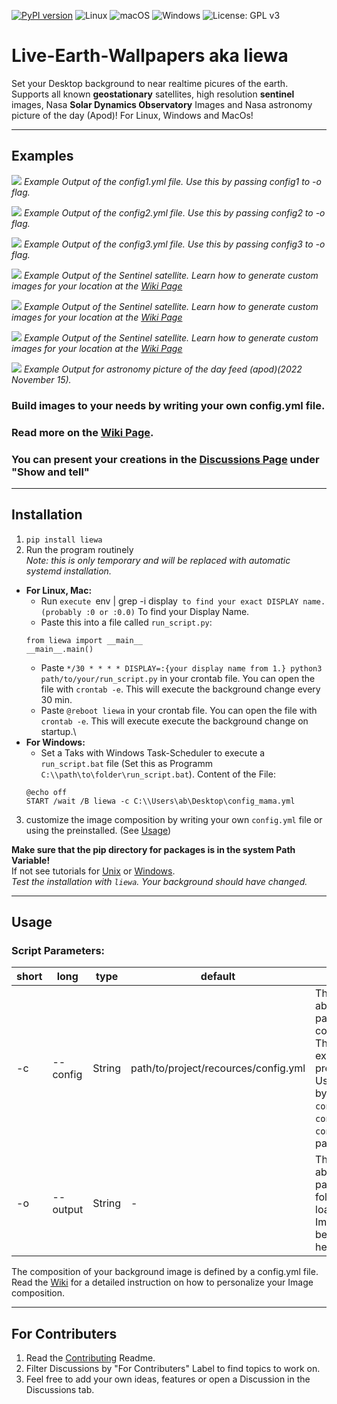 [![PyPI version](https://badge.fury.io/py/liewa.svg)](https://badge.fury.io/py/liewa)
![Linux](https://svgshare.com/i/Zhy.svg)
![macOS](https://svgshare.com/i/ZjP.svg)
![Windows](https://svgshare.com/i/ZhY.svg)
![License: GPL v3](https://img.shields.io/badge/License-GPLv3-blue.svg)

# Live-Earth-Wallpapers aka liewa
Set your Desktop background to near realtime picures of the earth.
Supports all known **geostationary** satellites, high resolution **sentinel** images, Nasa **Solar Dynamics Observatory** Images and Nasa astronomy picture of the day (Apod)! For Linux, Windows and MacOs!

***
## Examples
<!-- ![alt text](examples/config1.png) -->
![](https://github.com/lennart-rth/Live-Earth-Wallpapers/blob/main/examples/config1.png)
*Example Output of the config1.yml file. Use this by passing config1 to -o flag.*
<!-- ![alt text](examples/config2.png) -->
![](https://github.com/lennart-rth/Live-Earth-Wallpapers/blob/main/examples/config2.png)
*Example Output of the config2.yml file. Use this by passing config2 to -o flag.*
<!-- ![alt text](examples/config3.png) -->
![](https://github.com/lennart-rth/Live-Earth-Wallpapers/blob/main/examples/config3.png)
*Example Output of the config3.yml file. Use this by passing config3 to -o flag.*
<!-- ![alt text](examples/caribic.png) -->
![](https://github.com/lennart-rth/Live-Earth-Wallpapers/blob/main/examples/caribic.png)
*Example Output of the Sentinel satellite. Learn how to generate custom images for your location at the [Wiki Page](https://github.com/lennart-rth/Live-Earth-Wallpapers/wiki)*
<!-- ![alt text](examples/arctic.png) -->
![](https://github.com/lennart-rth/Live-Earth-Wallpapers/blob/main/examples/arctic.png)
*Example Output of the Sentinel satellite. Learn how to generate custom images for your location at the [Wiki Page](https://github.com/lennart-rth/Live-Earth-Wallpapers/wiki)*
<!-- ![alt text](examples/desert.png) -->
![](https://github.com/lennart-rth/Live-Earth-Wallpapers/blob/main/examples/desert.png)
*Example Output of the Sentinel satellite. Learn how to generate custom images for your location at the [Wiki Page](https://github.com/lennart-rth/Live-Earth-Wallpapers/wiki)*
<!-- ![alt text](examples/apod-cover.png) -->
![](https://github.com/lennart-rth/Live-Earth-Wallpapers/blob/main/examples/apod-cover.png)
*Example Output for astronomy picture of the day feed (apod)(2022 November 15).*
### Build images to your needs by writing your own config.yml file.
### Read more on the [Wiki Page](https://github.com/lennart-rth/Live-Earth-Wallpapers/wiki).
### You can present your creations in the [Discussions Page](https://github.com/lennart-rth/Live-Earth-Wallpapers/discussions/) under "Show and tell"

***
## Installation
1. `pip install liewa`
2. Run the program routinely\
*Note: this is only temporary and will be replaced with automatic systemd installation.*
  * **For Linux, Mac:**
    * Run `execute `env | grep -i display` to find your exact DISPLAY name. (probably :0 or :0.0)` To find your Display Name.
    * Paste this into a file called `run_script.py`: 
    ```
    from liewa import __main__
    __main__.main()
    ```
    * Paste  `*/30 * * * * DISPLAY=:{your display name from 1.} python3 path/to/your/run_script.py` in your crontab file. You can open the file with `crontab -e`. This will execute the background change every 30 min.
    * Paste  `@reboot liewa` in your crontab file. You can open the file with `crontab -e`. This will execute execute the background change on startup.\
  * **For Windows:**
    * Set a Taks with Windows Task-Scheduler to execute a `run_script.bat` file (Set this as Programm `C:\\path\to\folder\run_script.bat`). Content of the File:
    ```
    @echo off
    START /wait /B liewa -c C:\\Users\ab\Desktop\config_mama.yml
    ```
3. customize the image composition by writing your own `config.yml` file or using the preinstalled. (See [Usage](#Usage))

**Make sure that the pip directory for packages is in the system Path Variable!**\
If not see tutorials for [Unix](https://linuxhint.com/add-path-permanently-linux/) or [Windows](https://www.computerhope.com/issues/ch000549.htm).\
*Test the installation with `liewa`. Your background should have changed.*

***
## Usage
### Script Parameters:
| short | long     | type   | default                              | help                                                                 |
|-------|----------|--------|--------------------------------------|----------------------------------------------------------------------|
| -c    | --config | String | path/to/project/recources/config.yml | The absolute path to the config File. There are 3 examples preinstalled. Use them by passing `congfig1`, `config2` or `config3` as parameters.|
| -o    | --output | String | -                                    | The absolute path to a folder. All loaded Images will be saved here. |\

The composition of your background image is defined by a config.yml file.\
Read the [Wiki](https://github.com/lennart-rth/Live-Earth-Wallpapers/wiki) for a detailed instruction on how to personalize your Image composition.

***
## For Contributers
1. Read the [Contributing](CONTRIBUTING.md) Readme.
2. Filter Discussions by "For Contributers" Label to find topics to work on.
3. Feel free to add your own ideas, features or open a Discussion in the Discussions tab.

